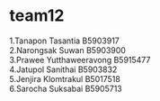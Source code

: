 # team12
1.Tanapon Tasantia B5903917 <br>
2.Narongsak Suwan B5903900 <br>
3.Prawee Yutthaweeravong B5915477 <br>
4.Jatupol Sanithai B5903832 <br>
5.Jenjira Klomtrakul B5017518 <br>
6.Sarocha Suksabai B5905713

